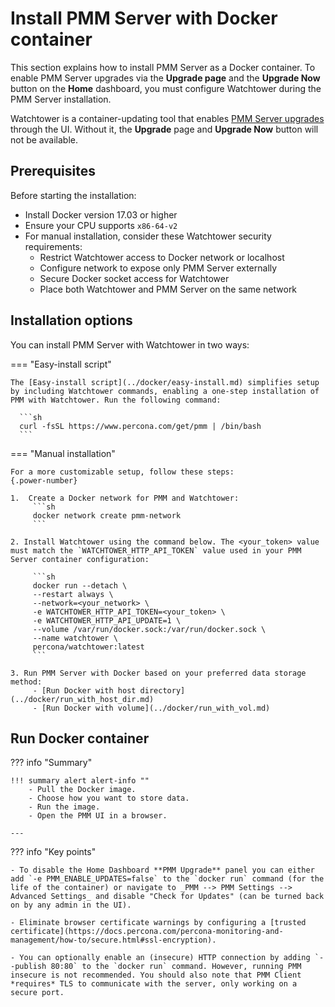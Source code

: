 # Install PMM Server with Docker container

This section explains how to install PMM Server as a Docker container. To enable PMM Server upgrades via the **Upgrade page** and the **Upgrade Now** button on the **Home** dashboard, you must configure Watchtower during the PMM Server installation.

Watchtower is a container-updating tool that enables [PMM Server upgrades](../../../../pmm-upgrade/ui_upgrade.md) through the UI. Without it, the **Upgrade** page and **Upgrade Now** button will not be available.

## Prerequisites

Before starting the installation:

* Install Docker version 17.03 or higher
* Ensure your CPU supports `x86-64-v2`
* For manual installation, consider these Watchtower security requirements:
  - Restrict Watchtower access to Docker network or localhost
  - Configure network to expose only PMM Server externally
  - Secure Docker socket access for Watchtower
  - Place both Watchtower and PMM Server on the same network

## Installation options

You can install PMM Server with Watchtower in two ways:


=== "Easy-install script"

    The [Easy-install script](../docker/easy-install.md) simplifies setup by including Watchtower commands, enabling a one-step installation of PMM with Watchtower. Run the following command:

      ```sh
      curl -fsSL https://www.percona.com/get/pmm | /bin/bash
      ```

=== "Manual installation"

    For a more customizable setup, follow these steps:
    {.power-number}

    1.  Create a Docker network for PMM and Watchtower:
         ```sh
         docker network create pmm-network
         ```

    2. Install Watchtower using the command below. The <your_token> value must match the `WATCHTOWER_HTTP_API_TOKEN` value used in your PMM Server container configuration:

         ```sh
         docker run --detach \
         --restart always \
         --network=<your_network> \
         -e WATCHTOWER_HTTP_API_TOKEN=<your_token> \
         -e WATCHTOWER_HTTP_API_UPDATE=1 \
         --volume /var/run/docker.sock:/var/run/docker.sock \
         --name watchtower \
         percona/watchtower:latest
         ```

    3. Run PMM Server with Docker based on your preferred data storage method:
         - [Run Docker with host directory](../docker/run_with_host_dir.md)
         - [Run Docker with volume](../docker/run_with_vol.md)


## Run Docker container

??? info "Summary"

    !!! summary alert alert-info ""
        - Pull the Docker image.
        - Choose how you want to store data.
        - Run the image.
        - Open the PMM UI in a browser.

    ---
??? info "Key points"

    - To disable the Home Dashboard **PMM Upgrade** panel you can either add `-e PMM_ENABLE_UPDATES=false` to the `docker run` command (for the life of the container) or navigate to _PMM --> PMM Settings --> Advanced Settings_ and disable "Check for Updates" (can be turned back on by any admin in the UI).

    - Eliminate browser certificate warnings by configuring a [trusted certificate](https://docs.percona.com/percona-monitoring-and-management/how-to/secure.html#ssl-encryption).

    - You can optionally enable an (insecure) HTTP connection by adding `--publish 80:80` to the `docker run` command. However, running PMM insecure is not recommended. You should also note that PMM Client *requires* TLS to communicate with the server, only working on a secure port.
